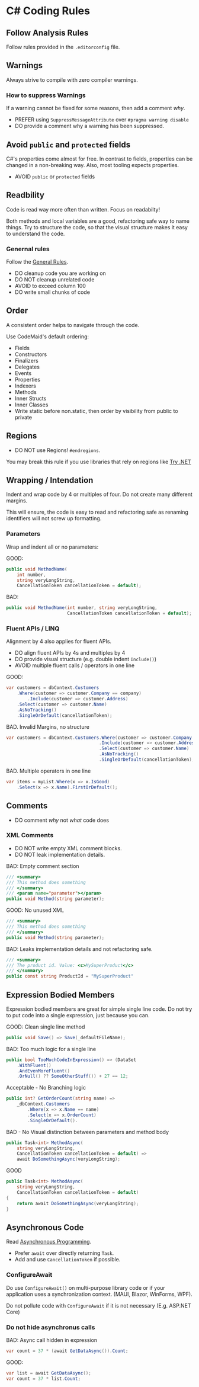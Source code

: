 # C# Coding Rules

## Follow Analysis Rules
Follow rules provided in the `.editorconfig` file.

## Warnings
Always strive to compile with zero compiler warnings.

### How to suppress Warnings
If a warning cannot be fixed for some reasons, then add a comment _why_.

* PREFER using `SuppressMessageAttribute` over `#pragma warning disable`
* DO provide a comment why a warning has been suppressed.

## Avoid `public` and `protected` fields
C#'s properties come almost for free.
In contrast to fields, properties can be changed in a non-breaking way.
Also, most tooling expects properties.

* AVOID `public` or `protected` fields

## Readbility
Code is read way more often than written.
Focus on readabilty!

Both methods and local variables are a good, refactoring safe way to name things.
Try to structure the code, so that the visual structure makes it easy to understand the code.

### Genernal rules
Follow the [General Rules](./General.md).
* DO cleanup code you are working on
* DO NOT cleanup unrelated code
* AVOID to exceed column 100
* DO write small chunks of code

## Order
A consistent order helps to navigate through the code.

Use CodeMaid's default ordering:

* Fields
* Constructors
* Finalizers
* Delegates
* Events
* Properties
* Indexers
* Methods
* Inner Structs
* Inner Classes
* Write static before non.static, then order by visibility from public to private

## Regions
* DO NOT use Regions! `#endregions`.

You may break this rule if you use libraries that rely on regions like [Try .NET](https://dotnet.microsoft.com/en-us/platform/try-dotnet) 

## Wrapping / Intendation
Indent and wrap code by 4 or multiples of four. Do not create many different margins.

This will ensure, the code is easy to read and refactoring safe as renaming identifiers will not screw up formatting.

### Parameters
Wrap and indent all or no parameters:

GOOD:
```csharp
public void MethodName(
    int number,
    string veryLongString,
    CancellationToken cancellationToken = default);
```

BAD:
```csharp
public void MethodName(int number, string veryLongString,
                       CancellationToken cancellationToken = default);
```

### Fluent APIs / LINQ
Alignment by 4 also applies for fluent APIs.

* DO align fluent APIs by 4s and multiples by 4
* DO provide visual structure (e.g. double indent `Include()`)
* AVOID multiple fluent calls / operators in one line

GOOD:
```csharp
var customers = dbContext.Customers
    .Where(customer => customer.Company == company)
        .Include(customer => customer.Address)
    .Select(customer => customer.Name)
    .AsNoTracking()
    .SingleOrDefault(cancellationToken);
```

BAD. Invalid Margins, no structure
```csharp
var customers = dbContext.Customers.Where(customer => customer.Company == company)
                                   .Include(customer => customer.Address)
                                   .Select(customer => customer.Name)
                                   .AsNoTracking()
                                   .SingleOrDefault(cancellationToken);
```
BAD. Multiple operators in one line

```csharp
var items = myList.Where(x => x.IsGood)
    .Select(x => x.Name).FirstOrDefault();
```

## Comments
* DO comment _why_ not _what_ code does

### XML Comments
* DO NOT write empty XML comment blocks. 
* DO NOT leak implementation details.

BAD: Empty comment section
```csharp
/// <summary>
/// This method does something
/// </summary>
/// <param name="parameter"></param>
public void Method(string parameter);
```
GOOD: No unused XML
```csharp
/// <summary>
/// This method does something
/// </summary>
public void Method(string parameter);
```
BAD: Leaks implementation details and not refactoring safe.
```csharp
/// <summary>
/// The product id. Value: <c>MySuperProduct</c>
/// </summary>
public const string ProductId = "MySuperProduct"
```

## Expression Bodied Members
Expression bodied members are great for simple single line code.
Do not try to put code into a single expression, just because you can.

GOOD: Clean single line method
```csharp
public void Save() => Save(_defaultFileName);
```

BAD: Too much logic for a single line
```csharp
public bool TooMuchCodeInExpression() => (DataSet
    .WithFluent()
    .AndEvenMoreFluent()
    .OrNull() ?? SomeOtherStuff()) + 27 == 12;
``` 

Acceptable - No Branching logic
```csharp
public int? GetOrderCount(string name) =>
    _dbContext.Customers
        .Where(x => x.Name == name)
        .Select(x => x.OrderCount)
        .SingleOrDefault().
```

BAD - No Visual distinction between parameters and method body
```csharp
public Task<int> MethodAsync(
    string veryLongString,
    CancellationToken cancellationToken = default) =>
    await DoSomethingAsync(veryLongString);
```
GOOD
```csharp
public Task<int> MethodAsync(
    string veryLongString,
    CancellationToken cancellationToken = default)
{
    return await DoSomethingAsync(veryLongString);
}
```

## Asynchronous Code
Read [Asynchronous Programming](https://github.com/davidfowl/AspNetCoreDiagnosticScenarios/blob/master/AsyncGuidance.md).

* Prefer `await` over directly returning `Task`.
* Add and use `CancellationToken` if possible.

### ConfigureAwait
Do use `ConfigureAwait()` on multi-purpose library code or if your application uses a synchronization context. (MAUI, Blazor, WinForms, WPF).

Do not pollute code with `ConfigureAwait` if it is not necessary (E.g. ASP.NET Core)

### Do not hide asynchronus calls
BAD: Async call hidden in expression
```csharp
var count = 37 * (await GetDataAsync()).Count;
```

GOOD: 
```csharp
var list = await GetDataAsync();
var count = 37 * list.Count;
```
